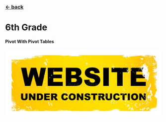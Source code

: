 ### [&larr; back](https://angelo-morris.github.io/)
# 6th Grade

#### Pivot With Pivot Tables
![Under Construction](https://github.com/Angelo-Morris/angelo-morris.github.io/blob/master/images/under-construction.jpg?raw=true)

